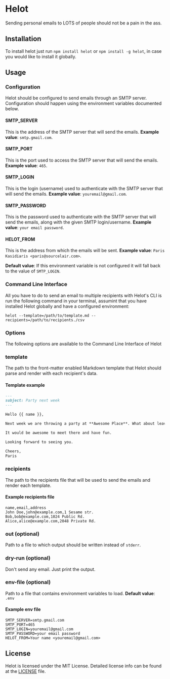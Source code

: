 # Helot

Sending personal emails to LOTS of people should not be a pain in the ass.

## Installation

To install helot just run `npm install helot` or `npm install -g helot`, in case you would like to install it globally.

## Usage

### Configuration

Helot should be configured to send emails through an SMTP server. Configuration should happen using the environment variables documented below.

#### SMTP_SERVER

This is the address of the SMTP server that will send the emails. **Example value**: `smtp.gmail.com`.

#### SMTP_PORT

This is the port used to access the SMTP server that will send the emails. **Example value**: `465`.

#### SMTP_LOGIN

This is the login (username) used to authenticate with the SMTP server that will send the emails. **Example value**: `youremail@gmail.com`.

#### SMTP_PASSWORD

This is the password used to authenticate with the SMTP server that will send the emails, along with the given SMTP login/username. **Example value**: `your email password`.

#### HELOT_FROM

This is the address from which the emails will be sent. **Example value**: `Paris Kasidiaris <paris@sourcelair.com>`.

**Default value**: If this environment variable is not configured it will fall back to the value of `SMTP_LOGIN`.

### Command Line Interface

All you have to do to send an email to multiple recipients with Helot's CLI is run the following command in your terminal, assumint that you have installed Helot globally and have a configured environment:

```
helot --template=/path/to/template.md --recipients=/path/to/recipients./csv
```

### Options

The following options are available to the Command Line Interface of Helot

### template

The path to the front-matter enabled Markdown template that Helot should parse and render with each recipient's data.

#### Template example

```markdown
---
subject: Party next week
---

Hello {{ name }},

Next week we are throwing a party at **Awesome Place**. What about leaving {{ address }} and coming over?

It would be awesome to meet there and have fun.

Looking forward to seeing you.

Cheers,
Paris
```

### recipients

The path to the recipients file that will be used to send the emails and render each template.

#### Example recipients file
```csv
name,email,address
John Doe,john@example.com,1 Sesame str.
Bob,bob@example.com,1024 Public Rd.
Alice,alice@example.com,2048 Private Rd.
```

### out (optional)

Path to a file to which output should be written instead of `stderr`.

### dry-run (optional)

Don't send any email. Just print the output.

### env-file (optional)

Path to a file that contains environment variables to load. **Default value**: `.env`

#### Example env file
```
SMTP_SERVER=smtp.gmail.com
SMTP_PORT=465
SMTP_LOGIN=youremail@gmail.com
SMTP_PASSWORD=your email password
HELOT_FROM=Your name <youremail@gmail.com>
```


## License

Helot is licensed under the MIT License. Detailed license info can be found at the [LICENSE](LICENSE) file.
